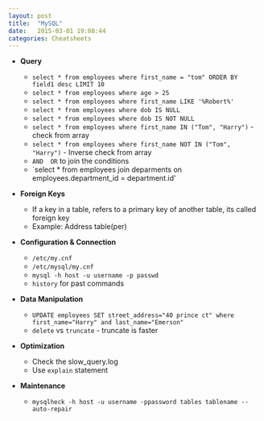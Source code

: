 ```yaml
---
layout: post
title:  "MySQL"
date:   2015-03-01 19:08:44
categories: Cheatsheets
---
```

* __Query__
  * `select * from employees where first_name = "tom" ORDER BY field1 desc LIMIT 10`
  * `select * from employees where age > 25`
  * `select * from employees where first_name LIKE '%Robert%'`
  * `select * from employees where dob IS NULL`
  * `select * from employees where dob IS NOT NULL`
  * `select * from employees where first_name IN ("Tom", "Harry")` - check from array 
  * `select * from employees where first_name NOT IN ("Tom", "Harry")` - Inverse check from array
  * `AND  OR` to join the conditions
  * `select * from employees join deparments on employees.department_id = department.id'

* __Foreign Keys__
  * If a key in a table, refers to a primary key of another table, its called foreign key
  * Example: Address table(per)

* __Configuration & Connection__
  * `/etc/my.cnf`
  * `/etc/mysql/my.cnf`
  * `mysql -h host -u username -p passwd`
  * `history` for past commands

* __Data Manipulation__
  * `UPDATE employees SET street_address="40 prince ct" where first_name="Harry" and last_name="Emerson"`
  * `delete` vs `truncate` - truncate is faster

* __Optimization__
  * Check the slow_query.log
  * Use `explain` statement

* __Maintenance__
  * `mysqlheck -h host -u username -ppassword tables tablename --auto-repair`



